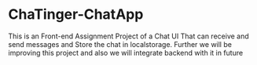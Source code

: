 # ChaTinger-ChatApp
This is an Front-end Assignment Project of a Chat UI That can receive and send messages and Store the chat in localstorage. Further we will be improving this project and also we will integrate backend with it in future 
